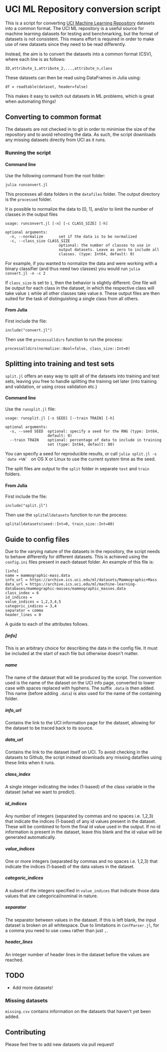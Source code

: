 # UCI ML Repository conversion script

This is a script for converting [UCI Machine Learning Repository](http://archive.ics.uci.edu/ml/datasets.html) datasets into a common format. The UCI ML repository is a useful source for machine learning datasets for testing and benchmarking, but the format of datasets is not consistent. This means effort is required in order to make use of new datasets since they need to be read differently.

Instead, the aim is to convert the datasets into a common format (CSV), where each line is as follows:

    ID,attribute_1,attribute_2,...,attribute_n,class

These datasets can then be read using DataFrames in Julia using:

    df = readtable(dataset, header=false)
    
This makes it easy to switch out datasets in ML problems, which is great when automating things!

## Converting to common format

The datasets are not checked in to git in order to minimise the size of the repository and to avoid rehosting the data. As such, the script downloads any missing datasets directly from UCI as it runs.

### Running the script

#### Command line

Use the following command from the root folder:
  
    julia runconvert.jl

This processes all data folders in the `datafiles` folder. The output directory is the `processed` folder.

It is possible to normalize the data to [0, 1], and/or to limit the number of classes in the output files

    usage: runconvert.jl [-n] [-c CLASS_SIZE] [-h]

    optional arguments:
      -n, --normalize       set if the data is to be normalized
      -c, --class_size CLASS_SIZE
                            optional: the number of classes to use in
                            output datasets. Leave as zero to include all
                            classes. (type: Int64, default: 0)
                            
For example, if you wanted to normalize the data and were working with a binary classifier (and thus need two classes) you would run `julia convert.jl -n -c 2`

If `class_size` is set to `1`, then the behavior is slightly different. One file will be output for each class in the dataset, in which the respective class will take value `1` while all other classes take value `0`. These output files are then suited for the task of distinguishing a single class from all others.

#### From Julia

First include the file:

    include("convert.jl")

Then use the `processalldirs` function to run the process:

    processalldirs(normalize::Bool=false, class_size::Int=0)

## Splitting into training and test sets

`split.jl` offers an easy way to split all of the datasets into training and test sets, leaving you free to handle splitting the training set later (into training and validation, or using cross validation etc.)

#### Command line

Use the `runsplit.jl` file:

    usage: runsplit.jl [-s SEED] [--train TRAIN] [-h]

    optional arguments:
      -s, --seed SEED  optional: specify a seed for the RNG (type: Int64,
                       default: 0)
      --train TRAIN    optional: percentage of data to include in training
                       set (type: Int64, default: 80)

You can specify a seed for reproducible results, or call ``julia split.jl -s `date +%N` `` on OS X or Linux to use the current system time as the seed.

The split files are output to the `split` folder in separate `test` and `train` folders.

#### From Julia

First include the file:

    include("split.jl")

Then use the `splitalldatasets` function to run the process:

    splitalldatasets(seed::Int=0, train_size::Int=80)
    
## Guide to config files

Due to the varying nature of the datasets in the repository, the script needs to behave differently for different datasets. This is achieved using the `config.ini` files present in each dataset folder. An example of this file is:

    [info]
    name = mammographic-mass.data
    info_url = https://archive.ics.uci.edu/ml/datasets/Mammographic+Mass
    data_url = https://archive.ics.uci.edu/ml/machine-learning-databases/mammographic-masses/mammographic_masses.data
    class_index = 6
    id_indices =
    value_indices = 1,2,3,4,5
    categoric_indices = 3,4
    separator = comma
    header_lines = 0

A guide to each of the attributes follows.

##### [info]

This is an arbitrary choice for describing the data in the config file. It must be included at the start of each file but otherwise doesn't matter.

##### name

The name of the dataset that will be produced by the script. The convention used is the name of the dataset on the UCI info page, converted to lower case with spaces replaced with hyphens. The suffix `.data` is then added. This name (before adding `.data`) is also used for the name of the containing folder.

##### info_url

Contains the link to the UCI information page for the dataset, allowing for the dataset to be traced back to its source.

##### data_url

Contains the link to the dataset itself on UCI. To avoid checking in the datasets to Github, the script instead downloads any missing datafiles using these links when it runs.

##### class_index

A single integer indicating the index (1-based) of the class variable in the dataset (what we want to predict).

##### id_indices

Any number of integers (separated by commas and no spaces i.e. 1,2,3) that indicate the indices (1-based) of any id values present in the dataset. These will be combined to form the final id value used in the output. If no id information is present in the dataset, leave this blank and the id value will be generated automatically.

##### value_indices

One or more integers (separated by commas and no spaces i.e. 1,2,3) that indicate the indices (1-based) of the data values in the dataset.

##### categoric_indices

A subset of the integers specified in `value_indices` that indicate those data values that are categorical/nominal in nature.

##### separator

The separator between values in the dataset. If this is left blank, the input dataset is broken on all whitespace. Due to limitations in `ConfParser.jl`, for a comma you need to use `comma` rather than just `,`.

##### header_lines

An integer number of header lines in the dataset before the values are reached.

## TODO

- Add more datasets!

### Missing datasets

`missing.csv` contains information on the datasets that haven't yet been added.

## Contributing

Please feel free to add new datasets via pull request!
